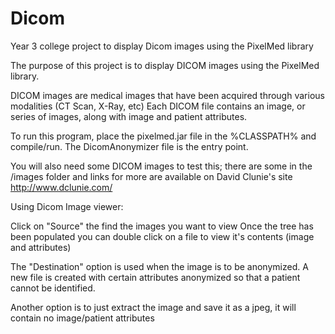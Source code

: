 Dicom
=====

Year 3 college project to display Dicom images using the PixelMed library

The purpose of this project is to display DICOM images using the PixelMed library.  

DICOM images are medical images that have been acquired through various modalities (CT Scan, X-Ray, etc)
Each DICOM file contains an image, or series of images, along with image and patient attributes.

To run this program, place the pixelmed.jar file in the %CLASSPATH% and compile/run.  The DicomAnonymizer 
file is the entry point.

You will also need some DICOM images to test this; there are some in the /images folder and 
links for more are available on David Clunie's site http://www.dclunie.com/

Using Dicom Image viewer:

Click on "Source" the find the images you want to view
Once the tree has been populated you can double click on a file to view it's contents (image and attributes)

The "Destination" option is used when the image is to be anonymized.  A new file is created with certain
attributes anonymized so that a patient cannot be identified.

Another option is to just extract the image and save it as a jpeg, it will contain no image/patient attributes

